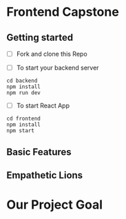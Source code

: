 # Frontend Capstone

 ## Getting started

- [ ] Fork and clone this Repo

- [ ] To start your backend server

```
cd backend
npm install 
npm run dev
```
- [ ] To start React App

```
cd frontend
npm install 
npm start
```

 ## Basic Features

 ## Empathetic Lions

 <!-- [team mem](linkin url)
 [team mem](linkin url)
 [team mem](linkin url)
 [team mem](linkin url)
 [team mem](linkin url)
 [team mem](linkin url) -->

 # Our Project Goal